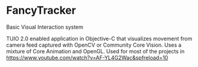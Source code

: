 # FancyTracker
Basic Visual Interaction system

TUIO 2.0 enabled application in Objective-C that visualizes movement from camera feed captured with OpenCV or Community Core Vision.
Uses a mixture of Core Animation and OpenGL. Used for most of the projects in https://www.youtube.com/watch?v=AF-YL4G2Wac&spfreload=10
